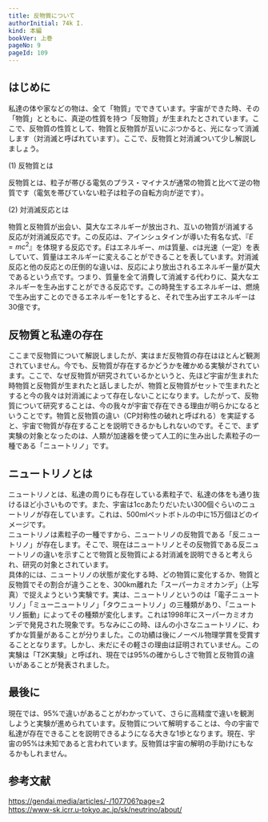 ```yaml
---
title: 反物質について
authorInitial: 74k I.
kind: 本編
bookVer: 上巻
pageNo: 9
pageId: 109
---
```


## はじめに

私達の体や家などの物は、全て「物質」でできています。宇宙ができた時、その「物質」とともに、真逆の性質を持つ「反物質」が生まれたとされています。ここで、反物質の性質として、物質と反物質が互いにぶつかると、光になって消滅します（対消滅と呼ばれています）。ここで、反物質と対消滅ついて少し解説しましょう。

(1) 反物質とは

反物質とは、粒子が帯びる電気のプラス・マイナスが通常の物質と比べて逆の物質です（電気を帯びていない粒子は粒子の自転方向が逆です）。

(2) 対消滅反応とは

物質と反物質が出会い、莫大なエネルギーが放出され、互いの物質が消滅する反応が対消滅反応です。この反応は、アインシュタインが導いた有名な式、『$E=mc^2$』を体現する反応です。$E$はエネルギー、$m$は質量、$c$は光速（一定）を表していて、質量はエネルギーに変えることができることを表しています。対消滅反応と他の反応との圧倒的な違いは、反応により放出されるエネルギー量が莫大であるという点です。つまり、質量を全て消費して消滅する代わりに、莫大なエネルギーを生み出すことができる反応です。この時発生するエネルギーは、燃焼で生み出すことのできるエネルギーを1とすると、それで生み出すエネルギーは30億です。

## 反物質と私達の存在

ここまで反物質について解説しましたが、実はまだ反物質の存在はほとんど観測されていません。今でも、反物質が存在するかどうかを確かめる実験がされています。ここで、なぜ反物質が研究されているかというと、先ほど宇宙が生まれた時物質と反物質が生まれたと話しましたが、物質と反物質がセットで生まれたとすると今の我々は対消滅によって存在しないことになります。したがって、反物質について研究することは、今の我々が宇宙で存在できる理由が明らかになるということです。物質と反物質の違い（CP対称性の破れと呼ばれる）を実証すると、宇宙で物質が存在することを説明できるかもしれないのです。そこで、まず実験の対象となったのは、人類が加速器を使って人工的に生み出した素粒子の一種である「ニュートリノ」です。

## ニュートリノとは

ニュートリノとは、私達の周りにも存在している素粒子で、私達の体をも通り抜けるほど小さいものです。また、宇宙は1ccあたりだいたい300個ぐらいのニュートリノが存在しています。これは、500mlペットボトルの中に15万個ほどのイメージです。<br/>
ニュートリノは素粒子の一種ですから、ニュートリノの反物質である「反ニュートリノ」が存在します。そこで、現在はニュートリノとその反物質である反ニュートリノの違いを示すことで物質と反物質による対消滅を説明できると考えられ、研究の対象とされています。<br/>
具体的には、ニュートリノの状態が変化する時、どの物質に変化するか、物質と反物質でその割合が違うことを、300km離れた「スーパーカミオカンデ」（上写真）で捉えようという実験です。実は、ニュートリノというのは「電子ニュートリノ」「ミューニュートリノ」「タウニュートリノ」の三種類があり、「ニュートリノ振動」によってその種類が変化します。これは1998年にスーパーカミオカンデで発見された現象です。ちなみにこの時、ほんの小さなニュートリノに、わずかな質量があることが分りました。この功績は後にノーベル物理学賞を受賞することとなります。しかし、未だにその軽さの理由は証明されていません。この実験は「T2K実験」と呼ばれ、現在では95%の確からしさで物質と反物質の違いがあることが発表されました。

## 最後に

現在では、95%で違いがあることがわかっていて、さらに高精度で違いを観測しようと実験が進められています。反物質について解明することは、今の宇宙で私達が存在できることを説明できるようになる大きな1歩となります。現在、宇宙の95%は未知であると言われています。反物質は宇宙の解明の手助けにもなるかもしれません。

## 参考文献

https://gendai.media/articles/-/107706?page=2<br/>
https://www-sk.icrr.u-tokyo.ac.jp/sk/neutrino/about/